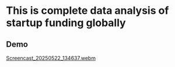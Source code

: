 # This is complete data analysis of startup funding globally

## Demo
[Screencast_20250522_134637.webm](https://github.com/user-attachments/assets/46827a3d-2b2a-432c-83c0-4e8fb7c3c1ff)
